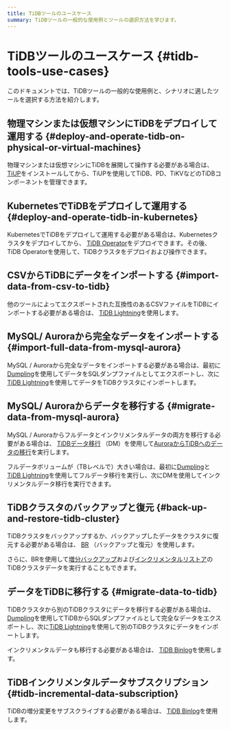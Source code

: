 ```yaml
---
title: TiDBツールのユースケース
summary: TiDBツールの一般的な使用例とツールの選択方法を学びます。
---
```


# TiDBツールのユースケース {#tidb-tools-use-cases}

このドキュメントでは、TiDBツールの一般的な使用例と、シナリオに適したツールを選択する方法を紹介します。

## 物理マシンまたは仮想マシンにTiDBをデプロイして運用する {#deploy-and-operate-tidb-on-physical-or-virtual-machines}

物理マシンまたは仮想マシンにTiDBを展開して操作する必要がある場合は、 [TiUP](/tiup/tiup-overview.md)をインストールしてから、TiUPを使用してTiDB、PD、TiKVなどのTiDBコンポーネントを管理できます。

## KubernetesでTiDBをデプロイして運用する {#deploy-and-operate-tidb-in-kubernetes}

KubernetesでTiDBをデプロイして運用する必要がある場合は、Kubernetesクラスタをデプロイしてから、 [TiDB Operator](https://docs.pingcap.com/tidb-in-kubernetes/stable)をデプロイできます。その後、 TiDB Operatorを使用して、TiDBクラスタをデプロイおよび操作できます。

## CSVからTiDBにデータをインポートする {#import-data-from-csv-to-tidb}

他のツールによってエクスポートされた互換性のあるCSVファイルをTiDBにインポートする必要がある場合は、 [TiDB Lightning](/tidb-lightning/migrate-from-csv-using-tidb-lightning.md)を使用します。

## MySQL/ Auroraから完全なデータをインポートする {#import-full-data-from-mysql-aurora}

MySQL / Auroraから完全なデータをインポートする必要がある場合は、最初に[Dumpling](/dumpling-overview.md)を使用してデータをSQLダンプファイルとしてエクスポートし、次に[TiDB Lightning](/tidb-lightning/tidb-lightning-overview.md)を使用してデータをTiDBクラスタにインポートします。

## MySQL/ Auroraからデータを移行する {#migrate-data-from-mysql-aurora}

MySQL / Auroraからフルデータとインクリメンタルデータの両方を移行する必要がある場合は、 [TiDBデータ移行](/dm/dm-overview.md) （DM）を使用して[AuroraからTiDBへのデータの移行](/migrate-aurora-to-tidb.md)を実行します。

フルデータボリュームが（TBレベルで）大きい場合は、最初に[Dumpling](/dumpling-overview.md)と[TiDB Lightning](/tidb-lightning/tidb-lightning-overview.md)を使用してフルデータ移行を実行し、次にDMを使用してインクリメンタルデータ移行を実行できます。

## TiDBクラスタのバックアップと復元 {#back-up-and-restore-tidb-cluster}

TiDBクラスタをバックアップするか、バックアップしたデータをクラスタに復元する必要がある場合は、 [BR](/br/backup-and-restore-tool.md) （バックアップと復元）を使用します。

さらに、BRを使用して[増分バックアップ](/br/use-br-command-line-tool.md#back-up-incremental-data)および[インクリメンタルリストア](/br/use-br-command-line-tool.md#restore-incremental-data)のTiDBクラスタデータを実行することもできます。

## データをTiDBに移行する {#migrate-data-to-tidb}

TiDBクラスタから別のTiDBクラスタにデータを移行する必要がある場合は、 [Dumpling](/dumpling-overview.md)を使用してTiDBからSQLダンプファイルとして完全なデータをエクスポートし、次に[TiDB Lightning](/tidb-lightning/tidb-lightning-overview.md)を使用して別のTiDBクラスタにデータをインポートします。

インクリメンタルデータも移行する必要がある場合は、 [TiDB Binlog](/tidb-binlog/tidb-binlog-overview.md)を使用します。

## TiDBインクリメンタルデータサブスクリプション {#tidb-incremental-data-subscription}

TiDBの増分変更をサブスクライブする必要がある場合は、 [TiDB Binlog](/tidb-binlog/binlog-consumer-client.md)を使用します。
